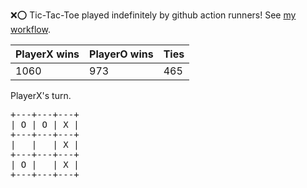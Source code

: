 :x::o: Tic-Tac-Toe played indefinitely by github action runners! See [my workflow](.github/workflows/play.yaml).

|PlayerX wins|PlayerO wins|Ties|
|-|-|-|
|1060|973|465|

PlayerX's turn.

<pre>
+---+---+---+
| O | O | X |
+---+---+---+
|   |   | X |
+---+---+---+
| O |   | X |
+---+---+---+
</pre>